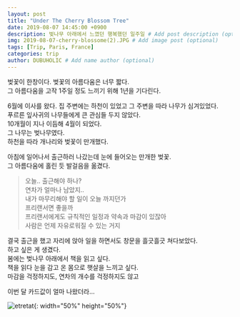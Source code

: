```yaml
---
layout: post
title: "Under The Cherry Blossom Tree"
date: 2019-08-07 14:45:00 +0900
description: 벚나무 아래에서 느꼈던 행복했던 일주일 # Add post description (optional)
img: 2019-08-07-cherry-blossome(2).JPG # Add image post (optional)
tags: [Trip, Paris, France]
categories: trip
author: DUBUHOLIC # Add name author (optional)
---
```



벚꽃이 한창이다. 
벚꽃의 아름다움은 너무 짧다.  
그 아름다움을 고작 1주일 정도 느끼기 위해 1년을 기다린다.  

6월에 이사를 왔다. 집 주변에는 하천이 있었고 그 주변을 따라 나무가 심겨있었다.  
푸르른 잎사귀의 나무들에게 큰 관심들 두지 않았다.  
10개월이 지나 이듬해 4월이 되었다.  
그 나무는 벚나무였다.  
하천을 따라 개나리와 벚꽃이 만개했다.  

아침에 일어나서 출근하러 나갔는데 눈에 들어오는 만개한 벚꽃.  
그 아름다움에 홀린 듯 발걸음을 옮겼다.  

>오늘.. 출근해야 하나?  
연차가 얼마나 남았지..  
내가 마무리해야 할 일이 오늘 까지던가  
프리랜서면 좋을까  
프리랜서에게도 규칙적인 일정과 약속과 마감이 있잖아  
사람은 언제 자유로워질 수 있는 거지  

결국 출근을 했고 자리에 앉아 일을 하면서도 창문을 흘긋흘긋 쳐다보았다.  
하고 싶은 게 생겼다.  
봄에는 벚나무 아래에서 책을 읽고 싶다.  
책을 읽다 눈을 감고 온 몸으로 햇살을 느끼고 싶다.  
마감을 걱정하지도, 연차의 개수를 걱정하지도 않고  

이번 달 카드값이 얼마 나왔더라...   

![etretat]({{site.baseurl}}/assets/img/2019-08-07-cherry-blossome.JPG){: width="50%" height="50%"}
